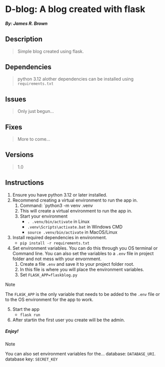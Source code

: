 
# D-blog: A blog created with flask

#### *By: James R. Brown*

## Description

> Simple blog created using flask.

## Dependencies

> python 3.12
> alother dependencies can be installed using `requirements.txt`

## Issues

> Only just begun...

## Fixes

> More to come...

## Versions

> 1.0

## Instructions

1. Ensure you have python 3.12 or later installed.
2. Recommend creating a virtual environment to run the app in.
    1. Command: `python3 -m venv .venv
    2. This will create a virtual environment to run the app in.
    3. Start your environment 
        - `. .venv/bin/activate` in Linux
        - `.venv\Scripts\activate.bat` in Windows CMD
        - `source .venv/bin/activate` in MacOS/Linux
3. Install required dependencies in environment.
    - `pip install -r requirements.txt`
4. Set environment variables.  You can do this through you OS terminal or Command line.  You can also set the variables to a `.env` file in project folder and not mess with your envornment.
    1. Create a file `.env` and save it to your project folder root.
    2. In this file is where you will place the environment variables.
    3. Set `FLASK_APP=flaskblog.py`
  
> [!NOTE]
> The `FLASK_APP` is the only variable that needs to be added to the `.env` file or to the OS environment for the app to work.

5. Start the app
    - `flask run`
6. After startin the first user you create will be the admin.

##### Enjoy!

> [!NOTE]
> You can also set environment variables for the...
> database: `DATABASE_URI`.
> database key: `SECRET_KEY`
